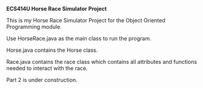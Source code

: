 **ECS414U Horse Race Simulator Project**

This is my Horse Race Simulator Project for the Object Oriented Programming module.

Use HorseRace.java as the main class to run the program.

Horse.java contains the Horse class.

Race.java contains the race class which contains all attributes and functions needed to interact with the race.

Part 2 is under construction.
